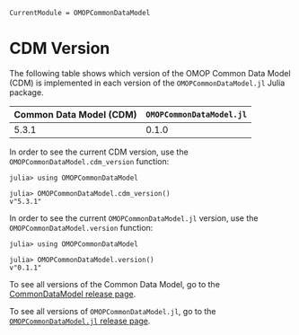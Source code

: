 ```@meta
CurrentModule = OMOPCommonDataModel
```

# CDM Version

The following table shows which version of the OMOP Common Data Model (CDM) is
implemented in each version of the `OMOPCommonDataModel.jl` Julia package.

| Common Data Model (CDM) | `OMOPCommonDataModel.jl` |
| ----------------------- | ------------------------ |
| 5.3.1                   | 0.1.0                    |

In order to see the current CDM version, use the
`OMOPCommonDataModel.cdm_version` function:
```jldoctest
julia> using OMOPCommonDataModel

julia> OMOPCommonDataModel.cdm_version()
v"5.3.1"
```

In order to see the current `OMOPCommonDataModel.jl` version, use the
`OMOPCommonDataModel.version` function:

```jldoctest
julia> using OMOPCommonDataModel

julia> OMOPCommonDataModel.version()
v"0.1.1"
```

To see all versions of the Common Data Model, go to the
[CommonDataModel release page](https://github.com/OHDSI/CommonDataModel/releases).

To see all versions of `OMOPCommonDataModel.jl`, go to the
[`OMOPCommonDataModel.jl` release page](https://github.com/JuliaHealth/OMOPCommonDataModel.jl/releases).
